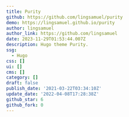 ```yaml
---
title: Purity
github: https://github.com/lingsamuel/purity
demo: https://lingsamuel.github.io/purity
author: lingsamuel
author_link: https://github.com/lingsamuel
date: 2023-11-29T01:53:44.007Z
description: Hugo theme Purity.
ssg:
  - Hugo
css: []
ui: []
cms: []
category: []
draft: false
publish_date: '2021-03-22T03:34:10Z'
update_date: '2022-04-08T17:28:38Z'
github_star: 6
github_fork: 0
---
```

